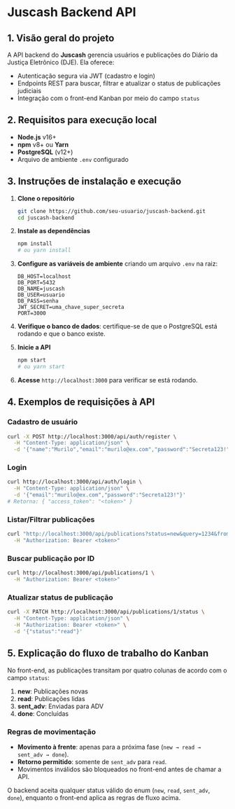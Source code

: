 # Juscash Backend API

## 1. Visão geral do projeto

A API backend do **Juscash** gerencia usuários e publicações do Diário da Justiça Eletrônico (DJE). Ela oferece:

- Autenticação segura via JWT (cadastro e login)
- Endpoints REST para buscar, filtrar e atualizar o status de publicações judiciais
- Integração com o front-end Kanban por meio do campo `status`

## 2. Requisitos para execução local

- **Node.js** v16+
- **npm** v8+ ou **Yarn**
- **PostgreSQL** (v12+)
- Arquivo de ambiente `.env` configurado

## 3. Instruções de instalação e execução

1. **Clone o repositório**

   ```bash
   git clone https://github.com/seu-usuario/juscash-backend.git
   cd juscash-backend
   ```

2. **Instale as dependências**

   ```bash
   npm install
   # ou yarn install
   ```

3. **Configure as variáveis de ambiente** criando um arquivo `.env` na raiz:

   ```dotenv
   DB_HOST=localhost
   DB_PORT=5432
   DB_NAME=juscash
   DB_USER=usuario
   DB_PASS=senha
   JWT_SECRET=uma_chave_super_secreta
   PORT=3000
   ```

4. **Verifique o banco de dados**: certifique-se de que o PostgreSQL está rodando e que o banco existe.
5. **Inicie a API**

   ```bash
   npm start
   # ou yarn start
   ```

6. **Acesse** `http://localhost:3000` para verificar se está rodando.

## 4. Exemplos de requisições à API

### Cadastro de usuário

```bash
curl -X POST http://localhost:3000/api/auth/register \
  -H "Content-Type: application/json" \
  -d '{"name":"Murilo","email":"murilo@ex.com","password":"Secreta123!"}'
```

### Login

```bash
curl http://localhost:3000/api/auth/login \
  -H "Content-Type: application/json" \
  -d '{"email":"murilo@ex.com","password":"Secreta123!"}'
# Retorna: { "access_token": "<token>" }
```

### Listar/Filtrar publicações

```bash
curl "http://localhost:3000/api/publications?status=new&query=1234&from=2025-01-01&to=2025-01-31" \
  -H "Authorization: Bearer <token>"
```

### Buscar publicação por ID

```bash
curl http://localhost:3000/api/publications/1 \
  -H "Authorization: Bearer <token>"
```

### Atualizar status de publicação

```bash
curl -X PATCH http://localhost:3000/api/publications/1/status \
  -H "Content-Type: application/json" \
  -H "Authorization: Bearer <token>" \
  -d '{"status":"read"}'
```

## 5. Explicação do fluxo de trabalho do Kanban

No front-end, as publicações transitam por quatro colunas de acordo com o campo `status`:

1. **new**: Publicações novas
2. **read**: Publicações lidas
3. **sent_adv**: Enviadas para ADV
4. **done**: Concluídas

### Regras de movimentação

- **Movimento à frente**: apenas para a próxima fase (`new → read → sent_adv → done`).
- **Retorno permitido**: somente de `sent_adv` para `read`.
- Movimentos inválidos são bloqueados no front-end antes de chamar a API.

O backend aceita qualquer status válido do enum (`new`, `read`, `sent_adv`, `done`), enquanto o front-end aplica as regras de fluxo acima.
